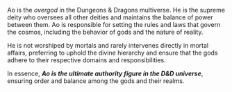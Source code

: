 Ao is the *overgod* in the Dungeons & Dragons multiverse. He is the supreme deity who oversees all other deities and maintains the balance of power between them. Ao is responsible for setting the rules and laws that govern the cosmos, including the behavior of gods and the nature of reality. 

He is not worshiped by mortals and rarely intervenes directly in mortal affairs, preferring to uphold the divine hierarchy and ensure that the gods adhere to their respective domains and responsibilities. 

In essence, ***Ao is the ultimate authority figure in the D&D universe***, ensuring order and balance among the gods and their realms.